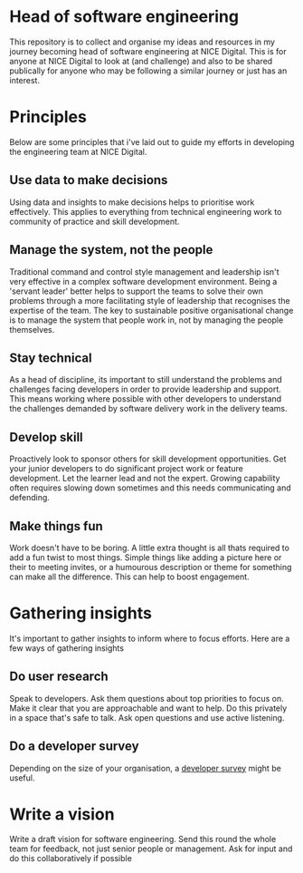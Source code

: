 # Head of software engineering

This repository is to collect and organise my ideas and resources in my journey becoming head of software engineering at NICE Digital.  This is for anyone at NICE Digital to look at (and challenge) and also to be shared publically for anyone who may be following a similar journey or just has an interest. 


# Principles

Below are some principles that i've laid out to guide my efforts in developing the engineering team at NICE Digital.

## Use data to make decisions
Using data and insights to make decisions helps to prioritise work effectively.  This applies to everything from technical engineering work to community of practice and skill development.  

## Manage the system, not the people
Traditional command and control style management and leadership isn't very effective in a complex software development environment.    Being a 'servant leader' better helps to support the teams to solve their own problems through a more facilitating style of leadership that recognises the expertise of the team.  The key to sustainable positive organisational change is to manage the system that people work in, not by managing the people themselves.  

## Stay technical
As a head of discipline, its important to still understand the problems and challenges facing developers in order to provide leadership and support.  This means working where possible with other developers to understand the challenges demanded by software delivery work in the delivery teams.   

## Develop skill
Proactively look to sponsor others for skill development opportunities.  Get your junior developers to do significant project work or feature development.  Let the learner lead and not the expert.  Growing capability often requires slowing down sometimes and this needs communicating and defending. 

## Make things fun
Work doesn't have to be boring.  A little extra thought is all thats required to add a fun twist to most things. Simple things like adding a picture here or their to meeting invites, or a humourous description or theme for something can make all the difference.  This can help to boost engagement.



# Gathering insights

It's important to gather insights to inform where to focus efforts. Here are a few ways of gathering insights

## Do user research
Speak to developers.  Ask them questions about top priorities to focus on.  Make it clear that you are approachable and want to help.  Do this privately in a space that's safe to talk.  Ask open questions and use active listening.  

## Do a developer survey
Depending on the size of your organisation, a [developer survey](Developer-survey.md) might be useful.

# Write a vision

Write a draft vision for software engineering.  Send this round the whole team for feedback, not just senior people or management.  Ask for input and do this collaboratively if possible




